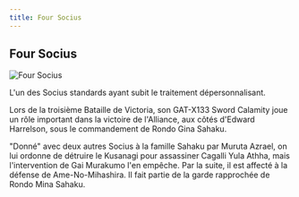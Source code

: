 ```yaml
---
title: Four Socius
---
```


Four Socius
-----------


![Four Socius](/images/stories/manga/astray/persos/13soc.jpg)

L'un des Socius standards ayant subit le traitement dépersonnalisant. 


Lors de la troisième Bataille de Victoria, son GAT-X133 Sword Calamity joue un rôle important dans la victoire de l'Alliance, aux côtés d'Edward Harrelson, sous le commandement de Rondo Gina Sahaku. 


"Donné" avec deux autres Socius à la famille Sahaku par Muruta Azrael, on lui ordonne de détruire le Kusanagi pour assassiner Cagalli Yula Athha, mais l'intervention de Gai Murakumo l'en empêche. Par la suite, il est affecté à la défense de Ame-No-Mihashira. Il fait partie de la garde rapprochée de Rondo Mina Sahaku.


